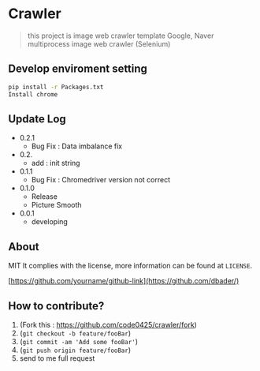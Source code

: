 # Crawler
> this project is image web crawler template
> Google, Naver multiprocess image web crawler (Selenium) 
> 
## Develop enviroment setting

```sh
pip install -r Packages.txt
Install chrome
```

## Update Log

* 0.2.1
    * Bug Fix : Data imbalance fix
* 0.2.
    * add : init string
* 0.1.1
    * Bug Fix : Chromedriver version not correct
* 0.1.0
    * Release
    * Picture Smooth 
* 0.0.1
    * developing

## About

MIT It complies with the license, more information can be found at ``LICENSE``. 

[https://github.com/yourname/github-link](https://github.com/dbader/)

## How to contribute?

1. (Fork this : <https://github.com/code0425/crawler/fork>)
2. (`git checkout -b feature/fooBar`) 
3. (`git commit -am 'Add some fooBar'`) 
4. (`git push origin feature/fooBar`) 
5. send to me full request
